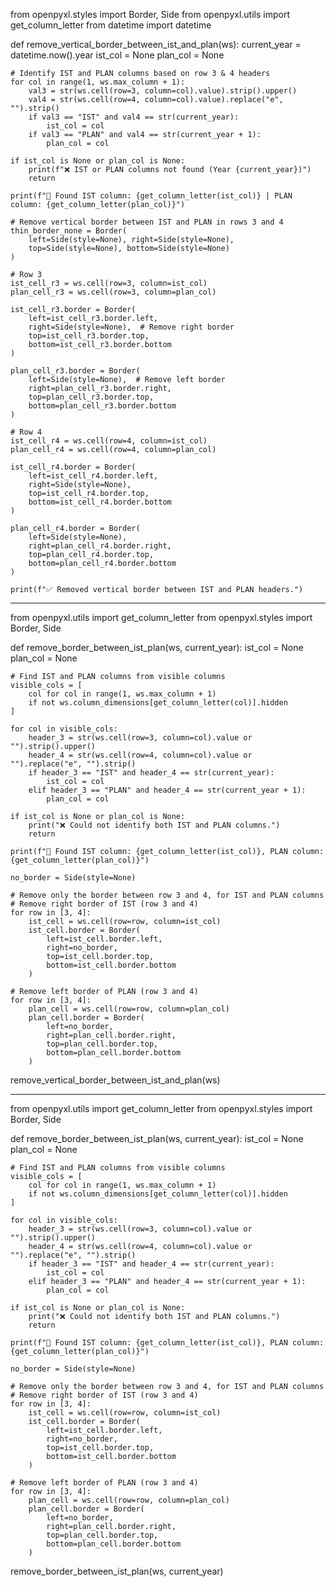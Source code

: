 from openpyxl.styles import Border, Side
from openpyxl.utils import get_column_letter
from datetime import datetime

def remove_vertical_border_between_ist_and_plan(ws):
    current_year = datetime.now().year
    ist_col = None
    plan_col = None

    # Identify IST and PLAN columns based on row 3 & 4 headers
    for col in range(1, ws.max_column + 1):
        val3 = str(ws.cell(row=3, column=col).value).strip().upper()
        val4 = str(ws.cell(row=4, column=col).value).replace("e", "").strip()
        if val3 == "IST" and val4 == str(current_year):
            ist_col = col
        if val3 == "PLAN" and val4 == str(current_year + 1):
            plan_col = col

    if ist_col is None or plan_col is None:
        print(f"❌ IST or PLAN columns not found (Year {current_year})")
        return

    print(f"🎯 Found IST column: {get_column_letter(ist_col)} | PLAN column: {get_column_letter(plan_col)}")

    # Remove vertical border between IST and PLAN in rows 3 and 4
    thin_border_none = Border(
        left=Side(style=None), right=Side(style=None),
        top=Side(style=None), bottom=Side(style=None)
    )

    # Row 3
    ist_cell_r3 = ws.cell(row=3, column=ist_col)
    plan_cell_r3 = ws.cell(row=3, column=plan_col)

    ist_cell_r3.border = Border(
        left=ist_cell_r3.border.left,
        right=Side(style=None),  # Remove right border
        top=ist_cell_r3.border.top,
        bottom=ist_cell_r3.border.bottom
    )

    plan_cell_r3.border = Border(
        left=Side(style=None),  # Remove left border
        right=plan_cell_r3.border.right,
        top=plan_cell_r3.border.top,
        bottom=plan_cell_r3.border.bottom
    )

    # Row 4
    ist_cell_r4 = ws.cell(row=4, column=ist_col)
    plan_cell_r4 = ws.cell(row=4, column=plan_col)

    ist_cell_r4.border = Border(
        left=ist_cell_r4.border.left,
        right=Side(style=None),
        top=ist_cell_r4.border.top,
        bottom=ist_cell_r4.border.bottom
    )

    plan_cell_r4.border = Border(
        left=Side(style=None),
        right=plan_cell_r4.border.right,
        top=plan_cell_r4.border.top,
        bottom=plan_cell_r4.border.bottom
    )

    print(f"✅ Removed vertical border between IST and PLAN headers.")


-----------------------------------------------------------------------------------------------------------


from openpyxl.utils import get_column_letter
from openpyxl.styles import Border, Side

def remove_border_between_ist_plan(ws, current_year):
    ist_col = None
    plan_col = None

    # Find IST and PLAN columns from visible columns
    visible_cols = [
        col for col in range(1, ws.max_column + 1)
        if not ws.column_dimensions[get_column_letter(col)].hidden
    ]

    for col in visible_cols:
        header_3 = str(ws.cell(row=3, column=col).value or "").strip().upper()
        header_4 = str(ws.cell(row=4, column=col).value or "").replace("e", "").strip()
        if header_3 == "IST" and header_4 == str(current_year):
            ist_col = col
        elif header_3 == "PLAN" and header_4 == str(current_year + 1):
            plan_col = col

    if ist_col is None or plan_col is None:
        print("❌ Could not identify both IST and PLAN columns.")
        return

    print(f"🎯 Found IST column: {get_column_letter(ist_col)}, PLAN column: {get_column_letter(plan_col)}")

    no_border = Side(style=None)

    # Remove only the border between row 3 and 4, for IST and PLAN columns
    # Remove right border of IST (row 3 and 4)
    for row in [3, 4]:
        ist_cell = ws.cell(row=row, column=ist_col)
        ist_cell.border = Border(
            left=ist_cell.border.left,
            right=no_border,
            top=ist_cell.border.top,
            bottom=ist_cell.border.bottom
        )

    # Remove left border of PLAN (row 3 and 4)
    for row in [3, 4]:
        plan_cell = ws.cell(row=row, column=plan_col)
        plan_cell.border = Border(
            left=no_border,
            right=plan_cell.border.right,
            top=plan_cell.border.top,
            bottom=plan_cell.border.bottom
        )

remove_vertical_border_between_ist_and_plan(ws)

----------------------------------------------------------------------------------------------------------

from openpyxl.utils import get_column_letter
from openpyxl.styles import Border, Side

def remove_border_between_ist_plan(ws, current_year):
    ist_col = None
    plan_col = None

    # Find IST and PLAN columns from visible columns
    visible_cols = [
        col for col in range(1, ws.max_column + 1)
        if not ws.column_dimensions[get_column_letter(col)].hidden
    ]

    for col in visible_cols:
        header_3 = str(ws.cell(row=3, column=col).value or "").strip().upper()
        header_4 = str(ws.cell(row=4, column=col).value or "").replace("e", "").strip()
        if header_3 == "IST" and header_4 == str(current_year):
            ist_col = col
        elif header_3 == "PLAN" and header_4 == str(current_year + 1):
            plan_col = col

    if ist_col is None or plan_col is None:
        print("❌ Could not identify both IST and PLAN columns.")
        return

    print(f"🎯 Found IST column: {get_column_letter(ist_col)}, PLAN column: {get_column_letter(plan_col)}")

    no_border = Side(style=None)

    # Remove only the border between row 3 and 4, for IST and PLAN columns
    # Remove right border of IST (row 3 and 4)
    for row in [3, 4]:
        ist_cell = ws.cell(row=row, column=ist_col)
        ist_cell.border = Border(
            left=ist_cell.border.left,
            right=no_border,
            top=ist_cell.border.top,
            bottom=ist_cell.border.bottom
        )

    # Remove left border of PLAN (row 3 and 4)
    for row in [3, 4]:
        plan_cell = ws.cell(row=row, column=plan_col)
        plan_cell.border = Border(
            left=no_border,
            right=plan_cell.border.right,
            top=plan_cell.border.top,
            bottom=plan_cell.border.bottom
        )

remove_border_between_ist_plan(ws, current_year)


